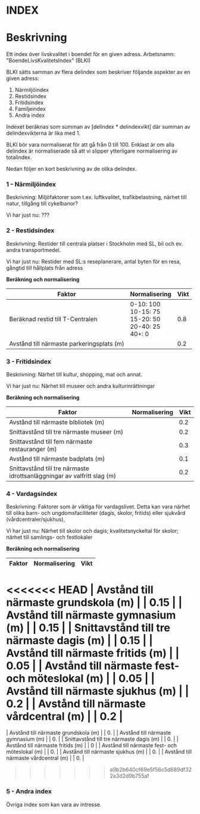 INDEX
=====

Beskrivning
===========
Ett index över livskvalitet i boendet för en given adress. Arbetsnamn: "BoendeLivsKvalitetsIndex" (BLKI)

BLKI sätts samman av flera delindex som beskriver följande aspekter av en given adress:
1. Närmiljöindex
2. Restidsindex
3. Fritidsindex
4. Familjeindex
5. Andra index

Indexet beräknas som summan av [delindex * delindexvikt] där summan av delindexvikterna är lika med 1.

BLKI bör vara normaliserat för att gå från 0 till 100. Enklast är om alla delindex är normaliserade så att vi slipper ytterligare normalisering av totalindex.

Nedan följer en kort beskrivning av de olika delindex.


### 1 - Närmiljöindex
Beskrivning: Miljöfaktorer som t.ex. luftkvalitet, trafikbelastning, närhet till natur, tillgång till cykelbanor?

Vi har just nu: ???

### 2 - Restidsindex
Beskrivning: Restider till centrala platser i Stockholm med SL, bil och ev. andra transportmedel.

Vi har just nu: Restider med SL:s reseplanerare, antal byten för en resa, gångtid till hållplats från adress

**Beräkning och normalisering**

| Faktor | Normalisering | Vikt |
| ------ | ------------- | ---- |
| Beräknad restid till T-Centralen | 0-10: 100 <br> 10-15: 75 <br> 15-20: 50 <br> 20-40: 25 <br> 40+: 0 | 0.8 |
| Avstånd till närmaste parkeringsplats (m) |  | 0.2 |



### 3 - Fritidsindex
Beskrivning: Närhet till kultur, shopping, mat och annat.

Vi har just nu: Närhet till museer och andra kulturinrättningar

**Beräkning och normalisering**

| Faktor | Normalisering | Vikt |
| ------ | ------------- | ---- |
| Avstånd till närmaste bibliotek (m) |  | 0.2 |
| Snittavstånd till tre närmaste museer (m) |  | 0.2 |
| Snittavstånd till fem närmaste restauranger (m) |  | 0.3 |
| Avstånd till närmaste badplats (m) |  | 0.1 |
| Snittavstånd till tre närmaste <br> idrottsanläggningar av valfritt slag (m) |  | 0.2 |



### 4 - Vardagsindex
Beskrivning: Faktorer som är viktiga för vardagslivet. Detta kan vara närhet till olika barn- och ungdomsfaciliteter (dagis, skolor, fritids) eller sjukvård (vårdcentraler/sjukhus), 

Vi har just nu: Närhet till skolor och dagis; kvalitetsnyckeltal för skolor; närhet till samlings- och festlokaler

**Beräkning och normalisering**

| Faktor | Normalisering | Vikt |
| ------ | ------------- | ---- |
<<<<<<< HEAD
| Avstånd till närmaste grundskola (m) |  | 0.15 |
| Avstånd till närmaste gymnasium (m) |  | 0.15 |
| Snittavstånd till tre närmaste dagis (m) |  | 0.15 |
| Avstånd till närmaste fritids (m) |  | 0.05 |
| Avstånd till närmaste fest- och möteslokal (m) |  | 0.05 |
| Avstånd till närmaste sjukhus (m) |  | 0.2 |
| Avstånd till närmaste vårdcentral (m) |  | 0.2 |
=======
| Avstånd till närmaste grundskola (m) |  | 0. |
| Avstånd till närmaste gymnasium (m) |  | 0. |
| Snittavstånd till tre närmaste dagis (m) |  | 0. |
| Avstånd till närmaste fritids (m) |  | 0 |
| Avstånd till närmaste fest- och möteslokal (m) |  | 0. |
| Avstånd till närmaste sjukhus (m) |  | 0. |
| Avstånd till närmaste vårdcentral (m) |  | 0. |
>>>>>>> a9b2b640cf69e5f56c5d689df322a3d2d9b755af


### 5 - Andra index
Övriga index som kan vara av intresse.

